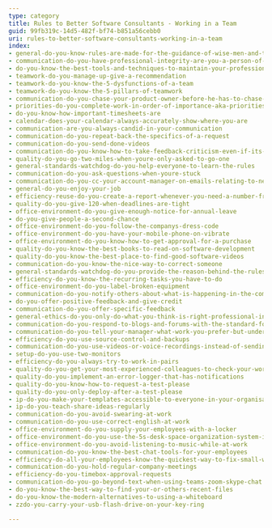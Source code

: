 ```yaml
---
type: category
title: Rules to Better Software Consultants - Working in a Team
guid: 99fb319c-14d5-482f-bf74-b851a56cebb0
uri: rules-to-better-software-consultants-working-in-a-team
index:
- general-do-you-know-rules-are-made-for-the-guidance-of-wise-men-and-the-obedience-of-fools
- communication-do-you-have-professional-integrity-are-you-a-person-of-your-word
- do-you-know-the-best-tools-and-techniques-to-maintain-your-professional-integrity
- teamwork-do-you-manage-up-give-a-recommendation
- teamwork-do-you-know-the-5-dysfunctions-of-a-team
- teamwork-do-you-know-the-5-pillars-of-teamwork
- communication-do-you-chase-your-product-owner-before-he-has-to-chase-you-eg-asking-for-clarification
- priorities-do-you-complete-work-in-order-of-importance-aka-priorities
- do-you-know-how-important-timesheets-are
- calendar-does-your-calendar-always-accurately-show-where-you-are
- communication-are-you-always-candid-in-your-communication
- communication-do-you-repeat-back-the-specifics-of-a-request
- communication-do-you-send-done-videos
- communication-do-you-know-how-to-take-feedback-criticism-even-if-its-not-your-fault
- quality-do-you-go-two-miles-when-youre-only-asked-to-go-one
- general-standards-watchdog-do-you-help-everyone-to-learn-the-rules
- communication-do-you-ask-questions-when-youre-stuck
- communication-do-you-cc-your-account-manager-on-emails-relating-to-new-work
- general-do-you-enjoy-your-job
- efficiency-reuse-do-you-create-a-report-whenever-you-need-a-number-from-a-system
- quality-do-you-give-120-when-deadlines-are-tight
- office-environment-do-you-give-enough-notice-for-annual-leave
- do-you-give-people-a-second-chance
- office-environment-do-you-follow-the-companys-dress-code
- office-environment-do-you-have-your-mobile-phone-on-vibrate
- office-environment-do-you-know-how-to-get-approval-for-a-purchase
- quality-do-you-know-the-best-books-to-read-on-software-development
- quality-do-you-know-the-best-place-to-find-good-software-videos
- communication-do-you-know-the-nice-way-to-correct-someone
- general-standards-watchdog-do-you-provide-the-reason-behind-the-rules-rather-than-just-enforce-them
- efficiency-do-you-know-the-recurring-tasks-you-have-to-do
- office-environment-do-you-label-broken-equipment
- communication-do-you-notify-others-about-what-is-happening-in-the-company
- do-you-offer-positive-feedback-and-give-credit
- communication-do-you-offer-specific-feedback
- general-ethics-do-you-only-do-what-you-think-is-right-professional-integrity
- communication-do-you-respond-to-blogs-and-forums-with-the-standard-footer
- communication-do-you-tell-your-manager-what-work-you-prefer-but-understand-when-you-have-to-do-less-interesting-stuff
- efficiency-do-you-use-source-control-and-backups
- communication-do-you-use-videos-or-voice-recordings-instead-of-sending-long-emails
- setup-do-you-use-two-monitors
- efficiency-do-you-always-try-to-work-in-pairs
- quality-do-you-get-your-most-experienced-colleagues-to-check-your-work
- quality-do-you-implement-an-error-logger-that-has-notifications
- quality-do-you-know-how-to-request-a-test-please
- quality-do-you-only-deploy-after-a-test-please
- ip-do-you-make-your-templates-accessible-to-everyone-in-your-organisation
- ip-do-you-teach-share-ideas-regularly
- communication-do-you-avoid-swearing-at-work
- communication-do-you-use-correct-english-at-work
- office-environment-do-you-supply-your-employees-with-a-locker
- office-environment-do-you-use-the-5s-desk-space-organization-system-invented-by-the-japanese
- office-environment-do-you-avoid-listening-to-music-while-at-work
- communication-do-you-know-the-best-chat-tools-for-your-employees
- efficiency-do-all-your-employees-know-the-quickest-way-to-fix-small-web-errors
- communication-do-you-hold-regular-company-meetings
- efficiency-do-you-timebox-approval-requests
- communication-do-you-go-beyond-text-when-using-teams-zoom-skype-chat
- do-you-know-the-best-way-to-find-your-or-others-recent-files
- do-you-know-the-modern-alternatives-to-using-a-whiteboard
- zzdo-you-carry-your-usb-flash-drive-on-your-key-ring

---
```

 

